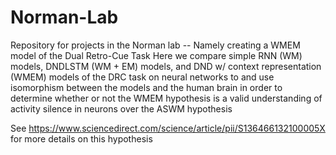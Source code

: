 # Norman-Lab
Repository for projects in the Norman lab -- Namely creating a WMEM model of the Dual Retro-Cue Task
Here we compare simple RNN (WM) models, DNDLSTM (WM + EM) models, and DND w/ context representation (WMEM) models of the DRC task on neural networks to and use isomorphism between the models and the human brain in order to determine whether or not the WMEM hypothesis is a valid understanding of activity silence in neurons over the ASWM hypothesis

See https://www.sciencedirect.com/science/article/pii/S136466132100005X for more details on this hypothesis
